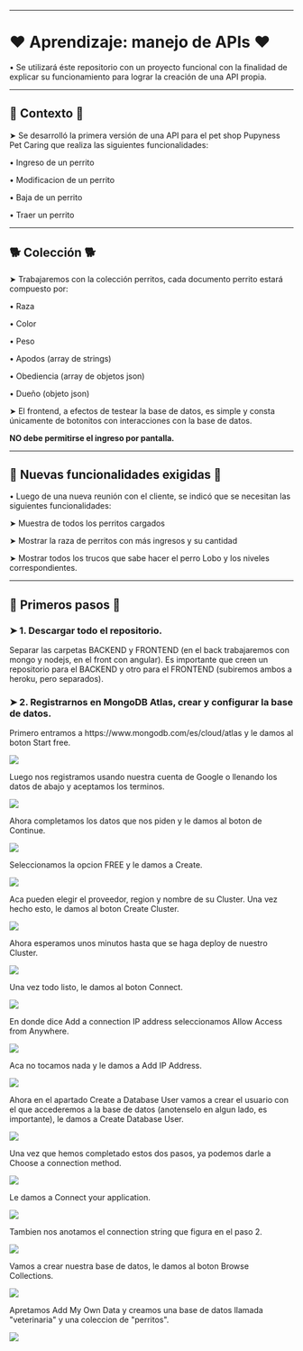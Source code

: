 <hr>
<h1>❤ Aprendizaje: manejo de APIs ❤</h1>
<p>• Se utilizará éste repositorio con un proyecto funcional con la finalidad de explicar su funcionamiento para lograr la creación de una API propia.</p>
<hr>
<h2>🦴 Contexto 🦴</h2>
<p>➤ Se desarrolló la primera versión de una API para el pet shop Pupyness Pet Caring que realiza las siguientes funcionalidades:</p>
<p>• Ingreso de un perrito</p>
<p>• Modificacion de un perrito</p>
<p>• Baja de un perrito</p>
<p>• Traer un perrito</p>
<hr>
<h2>🐕 Colección 🐕</h2>
<p>➤ Trabajaremos con la colección perritos, cada documento perrito estará compuesto por: </p>
<p>• Raza</p>
<p>• Color</p>
<p>• Peso</p>
<p>• Apodos (array de strings)</p>
<p>• Obediencia (array de objetos json)</p>
<p>• Dueño (objeto json)</p>
<p>➤ El frontend, a efectos de testear la base de datos, es simple y consta únicamente de botonitos con interacciones con la base de datos.</p>
<p><b>NO debe permitirse el ingreso por pantalla.</b></p>
<hr>
<h2>🐩 Nuevas funcionalidades exigidas 🐩</h2>
<p>• Luego de una nueva reunión con el cliente, se indicó que se necesitan las siguientes funcionalidades:</p>
<p>➤ Muestra de todos los perritos cargados</p>
<p>➤ Mostrar la raza de perritos con más ingresos y su cantidad </p>
<p>➤ Mostrar todos los trucos que sabe hacer el perro Lobo y los niveles correspondientes.</p>
<hr>
<h2> 🐾 Primeros pasos 🐾</h2>
<h3>➤ 1. Descargar todo el repositorio.</h3>
<p>Separar las carpetas BACKEND y FRONTEND (en el back trabajaremos con mongo y nodejs, en el front con angular).
Es importante que creen un repositorio para el BACKEND y otro para el FRONTEND (subiremos ambos a heroku, pero separados).</p>
<h3>➤ 2. Registrarnos en MongoDB Atlas, crear y configurar la base de datos.</h3>
<p>Primero entramos a https://www.mongodb.com/es/cloud/atlas y le damos al boton Start free.</p>
<img src="images/1.atlas/1.jpg">
<p>Luego nos registramos usando nuestra cuenta de Google o llenando los datos de abajo y aceptamos los terminos.</p>
<img src="images/1.atlas/2.jpg">
<p>Ahora completamos los datos que nos piden y le damos al boton de Continue.</p>
<img src="images/1.atlas/3.jpg">
<p>Seleccionamos la opcion FREE y le damos a Create.</p>
<img src="images/1.atlas/4.jpg">
<p>Aca pueden elegir el proveedor, region y nombre de su Cluster. Una vez hecho esto, le damos al boton Create Cluster.</p>
<img src="images/1.atlas/5.jpg">
<p>Ahora esperamos unos minutos hasta que se haga deploy de nuestro Cluster.</p>
<img src="images/1.atlas/6.jpg">
<p>Una vez todo listo, le damos al boton Connect.</p>
<img src="images/1.atlas/7.jpg">
<p>En donde dice Add a connection IP address seleccionamos Allow Access from Anywhere.</p>
<img src="images/1.atlas/8.jpg">
<p>Aca no tocamos nada y le damos a Add IP Address.</p>
<img src="images/1.atlas/9.jpg">
<p>Ahora en el apartado Create a Database User vamos a crear el usuario con el que accederemos a la base de datos (anotenselo en algun lado, es importante), le damos a Create Database User.</p>
<img src="images/1.atlas/10.jpg">
<p>Una vez que hemos completado estos dos pasos, ya podemos darle a Choose a connection method.</p>
<img src="images/1.atlas/11.jpg">
<p>Le damos a Connect your application.</p>
<img src="images/1.atlas/12.jpg">
<p>Tambien nos anotamos el connection string que figura en el paso 2.</p>
<img src="images/1.atlas/13.jpg">
<p>Vamos a crear nuestra base de datos, le damos al boton Browse Collections.</p>
<img src="images/1.atlas/7.jpg">
<p>Apretamos Add My Own Data y creamos una base de datos llamada "veterinaria" y una coleccion de "perritos".</p>
<img src="images/1.atlas/14.jpg">
